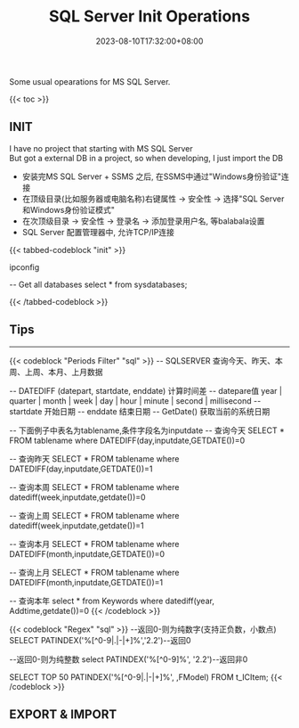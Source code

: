 ﻿---
title: "SQL Server Init Operations"
date: 2023-08-10T17:32:00+08:00
categories:
- SQL
- SQLServer
tags:
- SQLServer
keywords:
- sqlserver
- init
clearReading: true
#thumbnailImage: //example.com/static/A.png
thumbnailImage: image-1.png
thumbnailImagePosition: bottom
autoThumbnailImage: yes
metaAlignment: center
#coverImage: //example.com/static/B.png
coverImage: image-2.png
coverCaption: "A beautiful image"
coverMeta: out
coverSize: full
comments: false
showTags: true
showPagination: true
showSocial: true
showDate: true
---

Some usual opearations for MS SQL Server.

<!--more-->

{{< toc >}}

## INIT
I have no project that starting with MS SQL Server  
But got a external DB in a project, so when developing, I just import the DB

- 安装完MS SQL Server + SSMS 之后, 在SSMS中通过"Windows身份验证"连接
- 在顶级目录(比如服务器或电脑名称)右键属性 -> 安全性 -> 选择"SQL Server和Windows身份验证模式"
- 在次顶级目录 -> 安全性 -> 登录名 -> 添加登录用户名, 等balabala设置
- SQL Server 配置管理器中, 允许TCP/IP连接

{{< tabbed-codeblock "init" >}}
<!-- tab cmd -->
ipconfig
<!-- endtab -->
<!-- tab SQL -->
-- Get all databases
select * from sysdatabases;
<!-- endtab -->
{{< /tabbed-codeblock >}}


## Tips
---
{{< codeblock "Periods Filter" "sql" >}}
-- SQLSERVER 查询今天、昨天、本周、上周、本月、上月数据

-- DATEDIFF (datepart, startdate, enddate) 计算时间差
-- datepare值 year | quarter | month | week | day | hour | minute | second | millisecond
-- startdate 开始日期
-- enddate 结束日期
-- GetDate() 获取当前的系统日期

-- 下面例子中表名为tablename,条件字段名为inputdate
-- 查询今天
SELECT * FROM tablename where DATEDIFF(day,inputdate,GETDATE())=0

-- 查询昨天
SELECT * FROM tablename where DATEDIFF(day,inputdate,GETDATE())=1

-- 查询本周
SELECT * FROM tablename where datediff(week,inputdate,getdate())=0

-- 查询上周
SELECT * FROM tablename where datediff(week,inputdate,getdate())=1

-- 查询本月
SELECT * FROM tablename where DATEDIFF(month,inputdate,GETDATE())=0

-- 查询上月
SELECT * FROM tablename where DATEDIFF(month,inputdate,GETDATE())=1

-- 查询本年
select * from Keywords  where datediff(year, Addtime,getdate())=0
{{< /codeblock >}}



{{< codeblock "Regex" "sql" >}}
--返回0-则为纯数字(支持正负数，小数点)
 SELECT PATINDEX('%[^0-9|.|-|+]%','2.2')--返回0

 --返回0-则为纯整数
select PATINDEX('%[^0-9]%', '2.2')--返回非0

SELECT TOP 50 PATINDEX('%[^0-9|.|-|+]%', ,FModel)
FROM t_ICItem;
{{< /codeblock >}}


## EXPORT & IMPORT
[TODO]: a
